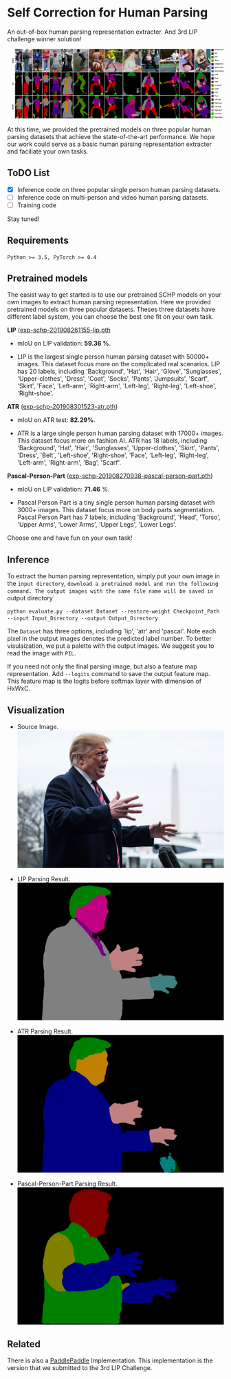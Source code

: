 # Self Correction for Human Parsing

An out-of-box human parsing representation extracter. And 3rd LIP challenge winner solution!

![lip-visualization](./img/lip-visualization.jpg)

At this time, we provided the pretrained models on three popular human parsing datasets that achieve the state-of-the-art performance. We hope our work could serve as a basic human parsing representation extracter and faciliate your own tasks.

## ToDO List

- [x] Inference code on three popular single person human parsing datasets.
- [ ] Inference code on multi-person and video human parsing datasets.
- [ ] Training code

Stay tuned!

## Requirements

```
Python >= 3.5, PyTorch >= 0.4
```

## Pretrained models

The easist way to get started is to use our pretrained SCHP models on your own images to extract human parsing representation. Here we provided pretrained models on three popular datasets. Theses three datasets have different label system, you can choose the best one fit on your own task.

**LIP** ([exp-schp-201908261155-lip.pth](https://drive.google.com/file/d/1ZrTiadzAOM332d896fw7JZQ2lWALedDB/view?usp=sharing)

* mIoU on LIP validation: **59.36 %**.

* LIP is the largest single person human parsing dataset with 50000+ images. This dataset focus more on the complicated real scenarios. LIP has 20 labels, including 'Background', 'Hat', 'Hair', 'Glove', 'Sunglasses', 'Upper-clothes', 'Dress', 'Coat', 'Socks', 'Pants', 'Jumpsuits', 'Scarf', 'Skirt', 'Face', 'Left-arm', 'Right-arm', 'Left-leg', 'Right-leg', 'Left-shoe', 'Right-shoe'.

**ATR** ([exp-schp-201908301523-atr.pth](https://drive.google.com/file/d/1klCtqx51orBkFKdkvYwM4qao_vEFbJ_z/view?usp=sharing))

* mIoU on ATR test: **82.29%**.

* ATR is a large single person human parsing dataset with 17000+ images. This dataset focus more on fashion AI. ATR has 18 labels, including 'Background', 'Hat', 'Hair', 'Sunglasses', 'Upper-clothes', 'Skirt', 'Pants', 'Dress', 'Belt', 'Left-shoe', 'Right-shoe', 'Face', 'Left-leg', 'Right-leg', 'Left-arm', 'Right-arm', 'Bag', 'Scarf'.

**Pascal-Person-Part** ([exp-schp-201908270938-pascal-person-part.pth](https://drive.google.com/file/d/13ph1AloYNiC4DIGOyCLZdmA08tP9OeGu/view?usp=sharing))

* mIoU on LIP validation: **71.46** %.

* Pascal Person Part is a tiny single person human parsing dataset with 3000+ images. This dataset focus more on body parts segmentation. Pascal Person Part has 7 labels, including 'Background', 'Head', 'Torso', 'Upper Arms', 'Lower Arms', 'Upper Legs', 'Lower Legs'.

Choose one and have fun on your own task!

## Inference

To extract the human parsing representation, simply put your own image in the `input directory`, `download a pretrained model and run the following command. The output images with the same file name will be saved in `output directory`

```
python evaluate.py --dataset Dataset --restore-weight Checkpoint_Path --input Input_Directory --output Output_Directory
```

The `Dataset` has three options, including 'lip', 'atr' and 'pascal'. Note each pixel in the output images denotes the predicted label number. To better visulaization, we put a palette with the output images. We suggest you to read the image with `PIL`.

If you need not only the final parsing image, but also a feature map representation. Add `--logits` command to save the output feature map. This feature map is the logits before softmax layer with dimension of HxWxC.


## Visualization

* Source Image.
![demo](./input/demo.jpg)

* LIP Parsing Result.
![demo-lip](./output/demo_lip.png)

* ATR Parsing Result.
![demo-atr](./output/demo_atr.png)

* Pascal-Person-Part Parsing Result.
![demo-pascal](./output/demo_pascal.png)


## Related

There is also a [PaddlePaddle](https://github.com/PaddlePaddle/PaddleSeg/tree/master/contrib/ACE2P) Implementation.
This implementation is the version that we submitted to the 3rd LIP Challenge.
